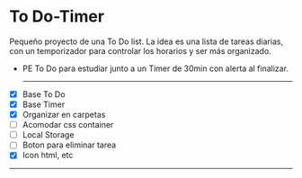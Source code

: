 # To Do-Timer
 
Pequeño proyecto de una To Do list. La idea es una lista de tareas diarias, con un temporizador para controlar los horarios y ser más organizado.

* PE To Do para estudiar junto a un Timer de 30min con alerta al finalizar.<hr>

- [x] Base To Do
- [x] Base Timer
- [x] Organizar en carpetas
- [ ] Acomodar css container
- [ ] Local Storage
- [ ] Boton para eliminar tarea
- [x] Icon html, etc

<hr>
